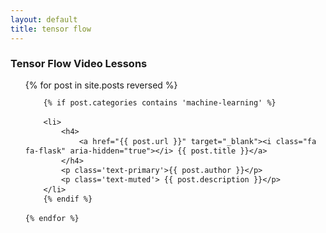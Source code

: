 ```yaml
---
layout: default
title: tensor flow
---
```


<style>
ul.mod {
	line-height: 110%;
}
</style>

### Tensor Flow Video Lessons
<ul class='mod'>
	{% for post in site.posts reversed %}

		{% if post.categories contains 'machine-learning' %}
		
		<li>
			<h4>	
				<a href="{{ post.url }}" target="_blank"><i class="fa fa-flask" aria-hidden="true"></i> {{ post.title }}</a>
			</h4>
			<p class='text-primary'>{{ post.author }}</p>
			<p class='text-muted'> {{ post.description }}</p>
		</li>
		{% endif %}
		
	{% endfor %}

</ul>
